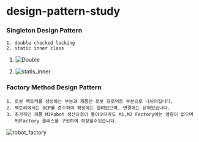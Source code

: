 ﻿# design-pattern-study

### Singleton Design Pattern
```
1. double checked locking
2. static inner class
```
1. ![Double](https://github.com/gojunghyo/design-pattern-study/assets/128199051/6a195cb5-6750-4780-a8bd-0914c96d667f)

2. ![statis_inner](https://github.com/gojunghyo/design-pattern-study/assets/128199051/a21abb44-7f7a-4f02-af1a-217665bd3d27)


### Factory Method Design Pattern
```
1. 로봇 팩토리를 생성하는 부분과 제품인 로봇 프로덕트 부분으로 나뉘어집니다.
2. 팩토리에서는 OCP를 준수하여 확장에는 열려있으며, 변경에는 닫혀있습니다.
3. 추가적인 제품 M3Robot 생산요청이 들어오더라도 M1,M2 Factory에는 영향이 없으며
   M3Factory 클래스를 구현하여 확장할수있습니다.
```
![robot_factory](https://github.com/gojunghyo/design-pattern-study/assets/128199051/42a0c9d8-17b8-405c-9c02-0f985676098a)
